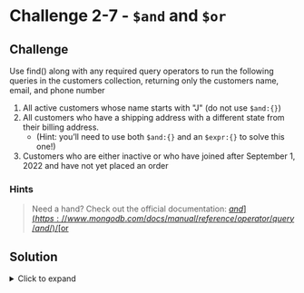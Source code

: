 # Challenge 2-7 - `$and` and `$or`

## Challenge

Use find() along with any required query operators to run the following queries in the customers collection, returning only the customers name, email, and phone number

1. All active customers whose name starts with "J" (do not use `$and:{}`)
1. All customers who have a shipping address with a different state from their billing address.
   - (Hint: you’ll need to use both `$and:{}` and an `$expr:{}` to solve this one!)
1. Customers who are either inactive or who have joined after September 1, 2022 and have not yet placed an order

### Hints

> Need a hand? Check out the official documentation: [$and](https://www.mongodb.com/docs/manual/reference/operator/query/and/) / [$or](https://www.mongodb.com/docs/manual/reference/operator/query/or/)

## Solution

<details>
  <summary>Click to expand</summary>

### Challenge Question 1

```javascript
// Challenge 1
db.customers.find({ name: /^J/, active: true }, {name:1, phone: 1, _id:0})

// Output:
[
  { name: 'Josie', phone: '555-1212' }
]
```

### Challenge Question 2

```javascript
db.customers.find(
  {
    $and: [
      { "addresses.shipping": { $exists: true } },
      { "addresses.billing": { $exists: true } },
      { $expr: { $ne: ["$addresses.billing.state", "$addresses.shipping.state"] } }
    ]
  },
  { name: 1, "addresses.billing.state": 1, "addresses.shipping.state": 1, _id: 0 }
)

// Output:
[
  {
    name: 'John',
    addresses: { billing: { state: 'NJ' }, shipping: { state: 'WA' } }
  },
  { name: 'Rosie', addresses: { shipping: { state: 'WA' } } },
  { name: 'Luna', addresses: { shipping: { state: 'WA' } } }
]
```

### Challenge Question 3

```javascript
db.customers.find({
  $or: [
    { active: false },
    {
      $and: [
        { customerSince: { $gte: ISODate("2022-09-01") } },
        { orders: { $size: 0 } }
      ]
    }
  ]
}, { _id: 0, name: 1, active: 1 })

// Output
[
  { name: 'John', active: false },
  { name: 'Cathy', active: true }
]
```

</details>
